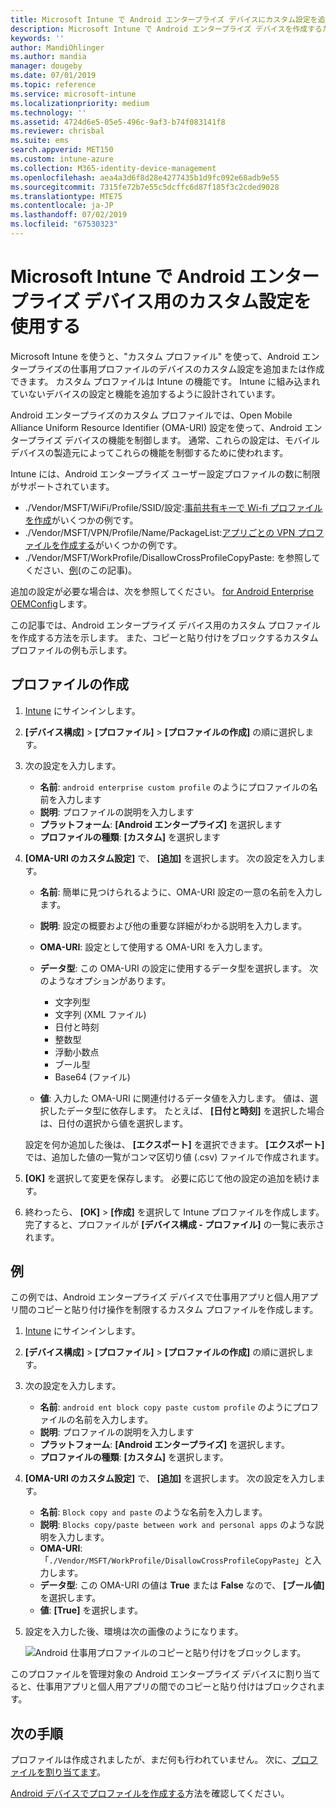 ```yaml
---
title: Microsoft Intune で Android エンタープライズ デバイスにカスタム設定を追加する - Azure | Microsoft Docs
description: Microsoft Intune で Android エンタープライズ デバイスを作成するためのカスタム プロファイルを追加または作成します
keywords: ''
author: MandiOhlinger
ms.author: mandia
manager: dougeby
ms.date: 07/01/2019
ms.topic: reference
ms.service: microsoft-intune
ms.localizationpriority: medium
ms.technology: ''
ms.assetid: 4724d6e5-05e5-496c-9af3-b74f083141f8
ms.reviewer: chrisbal
ms.suite: ems
search.appverid: MET150
ms.custom: intune-azure
ms.collection: M365-identity-device-management
ms.openlocfilehash: aea4a3d6f8d28e4277435b1d9fc092e68adb9e55
ms.sourcegitcommit: 7315fe72b7e55c5dcffc6d87f185f3c2cded9028
ms.translationtype: MTE75
ms.contentlocale: ja-JP
ms.lasthandoff: 07/02/2019
ms.locfileid: "67530323"
---
```

# <a name="use-custom-settings-for-android-enterprise-devices-in-microsoft-intune"></a>Microsoft Intune で Android エンタープライズ デバイス用のカスタム設定を使用する

Microsoft Intune を使うと、"カスタム プロファイル" を使って、Android エンタープライズの仕事用プロファイルのデバイスのカスタム設定を追加または作成できます。 カスタム プロファイルは Intune の機能です。 Intune に組み込まれていないデバイスの設定と機能を追加するように設計されています。

Android エンタープライズのカスタム プロファイルでは、Open Mobile Alliance Uniform Resource Identifier (OMA-URI) 設定を使って、Android エンタープライズ デバイスの機能を制御します。 通常、これらの設定は、モバイル デバイスの製造元によってこれらの機能を制御するために使われます。

Intune には、Android エンタープライズ ユーザー設定プロファイルの数に制限がサポートされています。

- ./Vendor/MSFT/WiFi/Profile/SSID/設定:[事前共有キーで Wi-fi プロファイルを作成](wi-fi-profile-shared-key.md)がいくつかの例です。
- ./Vendor/MSFT/VPN/Profile/Name/PackageList:[アプリごとの VPN プロファイルを作成する](android-pulse-secure-per-app-vpn.md)がいくつかの例です。
- ./Vendor/MSFT/WorkProfile/DisallowCrossProfileCopyPaste: を参照してください、[例](#example)(のこの記事)。

追加の設定が必要な場合は、次を参照してください。 [for Android Enterprise OEMConfig](android-oem-configuration-overview.md)します。

この記事では、Android エンタープライズ デバイス用のカスタム プロファイルを作成する方法を示します。 また、コピーと貼り付けをブロックするカスタム プロファイルの例も示します。

## <a name="create-the-profile"></a>プロファイルの作成

1. [Intune](https://go.microsoft.com/fwlink/?linkid=2090973) にサインインします。
2. **[デバイス構成]**  >  **[プロファイル]**  >  **[プロファイルの作成]** の順に選択します。
3. 次の設定を入力します。

    - **名前**: `android enterprise custom profile` のようにプロファイルの名前を入力します
    - **説明**: プロファイルの説明を入力します
    - **プラットフォーム**: **[Android エンタープライズ]** を選択します
    - **プロファイルの種類**: **[カスタム]** を選択します

4. **[OMA-URI のカスタム設定]** で、 **[追加]** を選択します。 次の設定を入力します。

    - **名前**: 簡単に見つけられるように、OMA-URI 設定の一意の名前を入力します。
    - **説明**: 設定の概要および他の重要な詳細がわかる説明を入力します。
    - **OMA-URI**: 設定として使用する OMA-URI を入力します。
    - **データ型**: この OMA-URI の設定に使用するデータ型を選択します。 次のようなオプションがあります。

      - 文字列型
      - 文字列 (XML ファイル)
      - 日付と時刻
      - 整数型
      - 浮動小数点
      - ブール型
      - Base64 (ファイル)

    - **値**: 入力した OMA-URI に関連付けるデータ値を入力します。 値は、選択したデータ型に依存します。 たとえば、 **[日付と時刻]** を選択した場合は、日付の選択から値を選択します。

    設定を何か追加した後は、 **[エクスポート]** を選択できます。 **[エクスポート]** では、追加した値の一覧がコンマ区切り値 (.csv) ファイルで作成されます。

5. **[OK]** を選択して変更を保存します。 必要に応じて他の設定の追加を続けます。
6. 終わったら、 **[OK]**  >  **[作成]** を選択して Intune プロファイルを作成します。 完了すると、プロファイルが **[デバイス構成 - プロファイル]** の一覧に表示されます。

## <a name="example"></a>例

この例では、Android エンタープライズ デバイスで仕事用アプリと個人用アプリ間のコピーと貼り付け操作を制限するカスタム プロファイルを作成します。

1. [Intune](https://go.microsoft.com/fwlink/?linkid=2090973) にサインインします。
2. **[デバイス構成]**  >  **[プロファイル]**  >  **[プロファイルの作成]** の順に選択します。
3. 次の設定を入力します。

    - **名前**: `android ent block copy paste custom profile` のようにプロファイルの名前を入力します。
    - **説明**: プロファイルの説明を入力します
    - **プラットフォーム**: **[Android エンタープライズ]** を選択します。
    - **プロファイルの種類**: **[カスタム]** を選択します。

4. **[OMA-URI のカスタム設定]** で、 **[追加]** を選択します。 次の設定を入力します。

    - **名前**: `Block copy and paste` のような名前を入力します。
    - **説明**: `Blocks copy/paste between work and personal apps` のような説明を入力します。
    - **OMA-URI**: 「`./Vendor/MSFT/WorkProfile/DisallowCrossProfileCopyPaste`」と入力します。
    - **データ型**: この OMA-URI の値は **True** または **False** なので、 **[ブール値]** を選択します。
    - **値**: **[True]** を選択します。

5. 設定を入力した後、環境は次の画像のようになります。

    ![Android 仕事用プロファイルのコピーと貼り付けをブロックします。](./media/custom-policy-afw-copy-paste.png)

このプロファイルを管理対象の Android エンタープライズ デバイスに割り当てると、仕事用アプリと個人用アプリの間でのコピーと貼り付けはブロックされます。

## <a name="next-steps"></a>次の手順

プロファイルは作成されましたが、まだ何も行われていません。 次に、[プロファイルを割り当てます](device-profile-assign.md)。

[Android デバイスでプロファイルを作成する](custom-settings-android.md)方法を確認してください。
